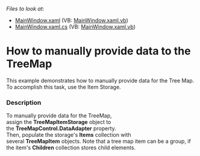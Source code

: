 <!-- default file list -->
*Files to look at*:

* [MainWindow.xaml](./CS/TreeMapItemStorageSample/MainWindow.xaml) (VB: [MainWindow.xaml.vb](./VB/TreeMapItemStorageSample/MainWindow.xaml.vb))
* [MainWindow.xaml.cs](./CS/TreeMapItemStorageSample/MainWindow.xaml.cs) (VB: [MainWindow.xaml.vb](./VB/TreeMapItemStorageSample/MainWindow.xaml.vb))
<!-- default file list end -->
# How to manually provide data to the TreeMap


<p>This example demonstrates how to manually provide data for the Tree Map. To accomplish this task, use the Item Storage.</p>


<h3>Description</h3>

<p>To manually provide data for the TreeMap, assign&nbsp;the&nbsp;<strong>TreeMapItemStorage</strong>&nbsp;object to the&nbsp;<strong>TreeMapControl.DataAdapter</strong>&nbsp;property.<br />Then, populate the storage's&nbsp;<strong>Items</strong>&nbsp;collection with several&nbsp;<strong>TreeMapItem</strong>&nbsp;objects. Note that&nbsp;a tree map&nbsp;item can be a group, if the item's&nbsp;<strong>Children</strong>&nbsp;collection stores child elements.</p>

<br/>


